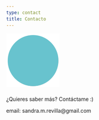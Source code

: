 ```yaml
---
type: contact
title: Contacto
---
```


<div style="align: center; margin-bottom:4%;">
<img src="/images/send140px.gif" alt="email" >
</div>

<p class="textcontacttitle">
¿Quieres saber más? Contáctame :)
 </p>

<p class="textcontact">
email: sandra.m.revilla@gmail.com
 </p>
